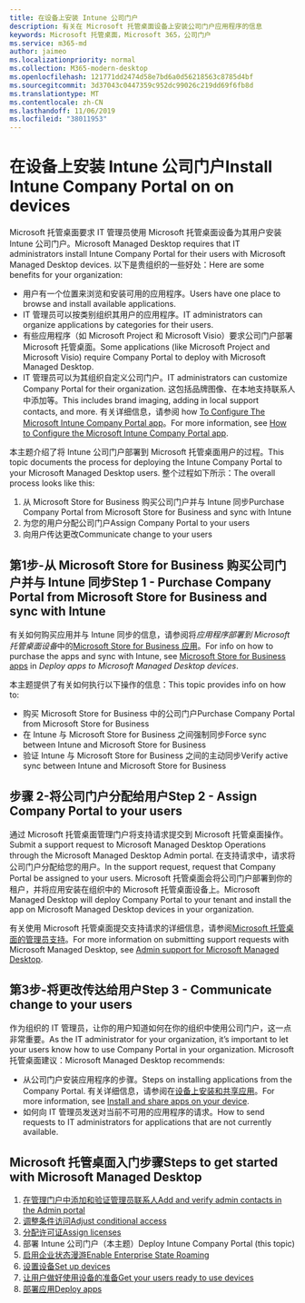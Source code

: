 ```yaml
---
title: 在设备上安装 Intune 公司门户
description: 有关在 Microsoft 托管桌面设备上安装公司门户应用程序的信息
keywords: Microsoft 托管桌面，Microsoft 365，公司门户
ms.service: m365-md
author: jaimeo
ms.localizationpriority: normal
ms.collection: M365-modern-desktop
ms.openlocfilehash: 121771dd2474d58e7bd6a0d56218563c8785d4bf
ms.sourcegitcommit: 3d37043c0447359c952dc99026c219dd69f6fb8d
ms.translationtype: MT
ms.contentlocale: zh-CN
ms.lasthandoff: 11/06/2019
ms.locfileid: "38011953"
---
```

# <a name="install-intune-company-portal-on-on-devices"></a><span data-ttu-id="0f186-104">在设备上安装 Intune 公司门户</span><span class="sxs-lookup"><span data-stu-id="0f186-104">Install Intune Company Portal on on devices</span></span>

<span data-ttu-id="0f186-105">Microsoft 托管桌面要求 IT 管理员使用 Microsoft 托管桌面设备为其用户安装 Intune 公司门户。</span><span class="sxs-lookup"><span data-stu-id="0f186-105">Microsoft Managed Desktop requires that IT administrators install Intune Company Portal for their users with Microsoft Managed Desktop devices.</span></span> <span data-ttu-id="0f186-106">以下是贵组织的一些好处：</span><span class="sxs-lookup"><span data-stu-id="0f186-106">Here are some benefits for your organization:</span></span>
- <span data-ttu-id="0f186-107">用户有一个位置来浏览和安装可用的应用程序。</span><span class="sxs-lookup"><span data-stu-id="0f186-107">Users have one place to browse and install available applications.</span></span> 
- <span data-ttu-id="0f186-108">IT 管理员可以按类别组织其用户的应用程序。</span><span class="sxs-lookup"><span data-stu-id="0f186-108">IT administrators can organize applications by categories for their users.</span></span>  
- <span data-ttu-id="0f186-109">有些应用程序（如 Microsoft Project 和 Microsoft Visio）要求公司门户部署 Microsoft 托管桌面。</span><span class="sxs-lookup"><span data-stu-id="0f186-109">Some applications (like Microsoft Project and Microsoft Visio) require Company Portal to deploy with Microsoft Managed Desktop.</span></span>
- <span data-ttu-id="0f186-110">IT 管理员可以为其组织自定义公司门户。</span><span class="sxs-lookup"><span data-stu-id="0f186-110">IT administrators can customize Company Portal for their organization.</span></span> <span data-ttu-id="0f186-111">这包括品牌图像、在本地支持联系人中添加等。</span><span class="sxs-lookup"><span data-stu-id="0f186-111">This includes brand imaging, adding in local support contacts, and more.</span></span> <span data-ttu-id="0f186-112">有关详细信息，请参阅 how [To Configure The Microsoft Intune Company Portal app](https://docs.microsoft.com/intune/company-portal-app)。</span><span class="sxs-lookup"><span data-stu-id="0f186-112">For more information, see [How to Configure the Microsoft Intune Company Portal app](https://docs.microsoft.com/intune/company-portal-app).</span></span>   

<span data-ttu-id="0f186-113">本主题介绍了将 Intune 公司门户部署到 Microsoft 托管桌面用户的过程。</span><span class="sxs-lookup"><span data-stu-id="0f186-113">This topic documents the process for deploying the Intune Company Portal to your Microsoft Managed Desktop users.</span></span> <span data-ttu-id="0f186-114">整个过程如下所示：</span><span class="sxs-lookup"><span data-stu-id="0f186-114">The overall process looks like this:</span></span>
1. <span data-ttu-id="0f186-115">从 Microsoft Store for Business 购买公司门户并与 Intune 同步</span><span class="sxs-lookup"><span data-stu-id="0f186-115">Purchase Company Portal from Microsoft Store for Business and sync with Intune</span></span>
2. <span data-ttu-id="0f186-116">为您的用户分配公司门户</span><span class="sxs-lookup"><span data-stu-id="0f186-116">Assign Company Portal to your users</span></span>
3. <span data-ttu-id="0f186-117">向用户传达更改</span><span class="sxs-lookup"><span data-stu-id="0f186-117">Communicate change to your users</span></span>

## <a name="step-1---purchase-company-portal-from-microsoft-store-for-business-and-sync-with-intune"></a><span data-ttu-id="0f186-118">第1步-从 Microsoft Store for Business 购买公司门户并与 Intune 同步</span><span class="sxs-lookup"><span data-stu-id="0f186-118">Step 1 - Purchase Company Portal from Microsoft Store for Business and sync with Intune</span></span>
<span data-ttu-id="0f186-119">有关如何购买应用并与 Intune 同步的信息，请参阅将*应用程序部署到 Microsoft 托管桌面设备*中的[Microsoft Store for Business 应用](deploy-apps.md#msfb-apps)。</span><span class="sxs-lookup"><span data-stu-id="0f186-119">For info on how to purchase the apps and sync with Intune, see [Microsoft Store for Business apps](deploy-apps.md#msfb-apps) in *Deploy apps to Microsoft Managed Desktop devices*.</span></span>

<span data-ttu-id="0f186-120">本主题提供了有关如何执行以下操作的信息：</span><span class="sxs-lookup"><span data-stu-id="0f186-120">This topic provides info on how to:</span></span> 
- <span data-ttu-id="0f186-121">购买 Microsoft Store for Business 中的公司门户</span><span class="sxs-lookup"><span data-stu-id="0f186-121">Purchase Company Portal from Microsoft Store for Business</span></span> 
- <span data-ttu-id="0f186-122">在 Intune 与 Microsoft Store for Business 之间强制同步</span><span class="sxs-lookup"><span data-stu-id="0f186-122">Force sync between Intune and Microsoft Store for Business</span></span>
- <span data-ttu-id="0f186-123">验证 Intune 与 Microsoft Store for Business 之间的主动同步</span><span class="sxs-lookup"><span data-stu-id="0f186-123">Verify active sync between Intune and Microsoft Store for Business</span></span> 

## <a name="step-2---assign-company-portal-to-your-users"></a><span data-ttu-id="0f186-124">步骤 2-将公司门户分配给用户</span><span class="sxs-lookup"><span data-stu-id="0f186-124">Step 2 - Assign Company Portal to your users</span></span>
<span data-ttu-id="0f186-125">通过 Microsoft 托管桌面管理门户将支持请求提交到 Microsoft 托管桌面操作。</span><span class="sxs-lookup"><span data-stu-id="0f186-125">Submit a support request to Microsoft Managed Desktop Operations through the Microsoft Managed Desktop Admin portal.</span></span> <span data-ttu-id="0f186-126">在支持请求中，请求将公司门户分配给您的用户。</span><span class="sxs-lookup"><span data-stu-id="0f186-126">In the support request, request that Company Portal be assigned to your users.</span></span> <span data-ttu-id="0f186-127">Microsoft 托管桌面会将公司门户部署到你的租户，并将应用安装在组织中的 Microsoft 托管桌面设备上。</span><span class="sxs-lookup"><span data-stu-id="0f186-127">Microsoft Managed Desktop will deploy Company Portal to your tenant and install the app on Microsoft Managed Desktop devices in your organization.</span></span>

<span data-ttu-id="0f186-128">有关使用 Microsoft 托管桌面提交支持请求的详细信息，请参阅[Microsoft 托管桌面的管理员支持](../working-with-managed-desktop/admin-support.md)。</span><span class="sxs-lookup"><span data-stu-id="0f186-128">For more information on submitting support requests with Microsoft Managed Desktop, see [Admin support for Microsoft Managed Desktop](../working-with-managed-desktop/admin-support.md).</span></span>

## <a name="step-3---communicate-change-to-your-users"></a><span data-ttu-id="0f186-129">第3步-将更改传达给用户</span><span class="sxs-lookup"><span data-stu-id="0f186-129">Step 3 - Communicate change to your users</span></span>
<span data-ttu-id="0f186-130">作为组织的 IT 管理员，让你的用户知道如何在你的组织中使用公司门户，这一点非常重要。</span><span class="sxs-lookup"><span data-stu-id="0f186-130">As the IT administrator for your organization, it’s important to let your users know how to use Company Portal in your organization.</span></span> <span data-ttu-id="0f186-131">Microsoft 托管桌面建议：</span><span class="sxs-lookup"><span data-stu-id="0f186-131">Microsoft Managed Desktop recommends:</span></span>
- <span data-ttu-id="0f186-132">从公司门户安装应用程序的步骤。</span><span class="sxs-lookup"><span data-stu-id="0f186-132">Steps on installing applications from the Company Portal.</span></span> <span data-ttu-id="0f186-133">有关详细信息，请参阅在[设备上安装和共享应用](https://docs.microsoft.com/intune-user-help/install-apps-cpapp-windows)。</span><span class="sxs-lookup"><span data-stu-id="0f186-133">For more information, see [Install and share apps on your device](https://docs.microsoft.com/intune-user-help/install-apps-cpapp-windows).</span></span>
- <span data-ttu-id="0f186-134">如何向 IT 管理员发送对当前不可用的应用程序的请求。</span><span class="sxs-lookup"><span data-stu-id="0f186-134">How to send requests to IT administrators for applications that are not currently available.</span></span>

## <a name="steps-to-get-started-with-microsoft-managed-desktop"></a><span data-ttu-id="0f186-135">Microsoft 托管桌面入门步骤</span><span class="sxs-lookup"><span data-stu-id="0f186-135">Steps to get started with Microsoft Managed Desktop</span></span>

1. [<span data-ttu-id="0f186-136">在管理门户中添加和验证管理员联系人</span><span class="sxs-lookup"><span data-stu-id="0f186-136">Add and verify admin contacts in the Admin portal</span></span>](add-admin-contacts.md)
2. [<span data-ttu-id="0f186-137">调整条件访问</span><span class="sxs-lookup"><span data-stu-id="0f186-137">Adjust conditional access</span></span>](conditional-access.md)
3. [<span data-ttu-id="0f186-138">分配许可证</span><span class="sxs-lookup"><span data-stu-id="0f186-138">Assign licenses</span></span>](assign-licenses.md)
4. <span data-ttu-id="0f186-139">部署 Intune 公司门户（本主题）</span><span class="sxs-lookup"><span data-stu-id="0f186-139">Deploy Intune Company Portal (this topic)</span></span>
5. [<span data-ttu-id="0f186-140">启用企业状态漫游</span><span class="sxs-lookup"><span data-stu-id="0f186-140">Enable Enterprise State Roaming</span></span>](enterprise-state-roaming.md)
6. [<span data-ttu-id="0f186-141">设置设备</span><span class="sxs-lookup"><span data-stu-id="0f186-141">Set up devices</span></span>](set-up-devices.md)
7. [<span data-ttu-id="0f186-142">让用户做好使用设备的准备</span><span class="sxs-lookup"><span data-stu-id="0f186-142">Get your users ready to use devices</span></span>](get-started-devices.md)
8. [<span data-ttu-id="0f186-143">部署应用</span><span class="sxs-lookup"><span data-stu-id="0f186-143">Deploy apps</span></span>](deploy-apps.md)